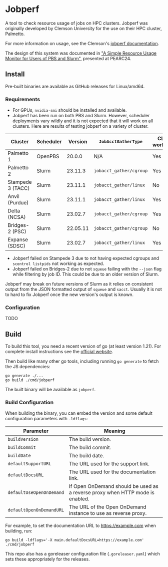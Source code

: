 # Jobperf

A tool to check resource usage of jobs on HPC clusters. Jobperf was originally
developed by Clemson University for the use on their HPC cluster, Palmetto.

For more information on usage, see the Clemson's [jobperf
documentation](https://docs.rcd.clemson.edu/palmetto/jobs_slurm/monitoring/#using-jobperf-with-slurm).

The design of this system was documented in ["A Simple Resource Usage Monitor for Users of PBS and Slurm"](https://dl.acm.org/doi/10.1145/3626203.3670608), presented at PEARC24.

## Install

Pre-built binaries are available as GitHub releases for Linux/amd64.

### Requirements

- For GPUs, `nvidia-smi` should be installed and available.
- Jobperf has been run on both PBS and Slurm. However, scheduler deployments
  vary wildly and it is not expected that it will work on all clusters. Here
  are results of testing jobperf on a variety of cluster.

| Cluster           | Scheduler | Version  | `JobAcctGatherType`     | CLI works? | Web works? |
| ----------------- | --------- | -------- | ----------------------- | ---------- | ---------- |
| Palmetto 1        | OpenPBS   | 20.0.0   | N/A                     | Yes        | Yes        |
| Palmetto 2        | Slurm     | 23.11.3  | `jobacct_gather/cgroup` | Yes        | Yes        |
| Stampede 3 (TACC) | Slurm     | 23.11.1  | `jobacct_gather/linux`  | No         | No         |
| Anvil (Purdue)    | Slurm     | 23.11.1  | `jobacct_gather/linux`  | Yes        | Yes        |
| Delta (NCSA)      | Slurm     | 23.02.7  | `jobacct_gather/cgroup` | Yes        | No         |
| Bridges-2 (PSC)   | Slurm     | 22.05.11 | `jobacct_gather/cgroup` | No         | No         |
| Expanse (SDSC)    | Slurm     | 23.02.7  | `jobacct_gather/linux`  | Yes        | Yes        |

- Jobperf failed on Stampede 3 due to not having expected cgroups and `scontrol
listpids` not working as expected.
- Jobperf failed on Bridges-2 due to not `squeue` failing with the `--json` flag
  while filtering by job ID. This could be due to an older version of Slurm.

Jobperf may break on future versions of Slurm as it relies on consistent output
from the JSON formatted output of `squeue` and `sacct`. Usually it is not to
hard to fix Jobperf once the new version's output is known.

### Configuration

TODO

## Build

To build this tool, you need a recent version of go (at least version 1.21).
For complete install instructions see the [official website](https://go.dev/doc/install).

Then build like many other go tools, including running `go generate` to fetch
the JS dependencies:

```
go generate ./...
go build ./cmd/jobperf
```

The built binary will be available as `jobperf`.

### Build Configuration

When building the binary, you can embed the version and some default
configuration parameters with `-ldflags`:

| Parameter                | Meaning                                                                       |
| ------------------------ | ----------------------------------------------------------------------------- |
| `buildVersion`           | The build version.                                                            |
| `buildCommit`            | The build commit.                                                             |
| `buildDate`              | The build date.                                                               |
| `defaultSupportURL`      | The URL used for the support link.                                            |
| `defaultDocsURL`         | The URL used for the documentation link.                                      |
| `defaultUseOpenOnDemand` | If Open OnDemand should be used as a reverse proxy when HTTP mode is enabled. |
| `defaultOpenOnDemandURL` | The URL of the Open OnDemand instance to use as reverse proxy.                |

For example, to set the documentation URL to https://example.com when building,
run:

```
go build -ldflags='-X main.defaultDocsURL=https://example.com' ./cmd/jobperf
```

This repo also has a goreleaser configuration file (`.goreleaser.yaml`) which sets these appropriately for the releases.
